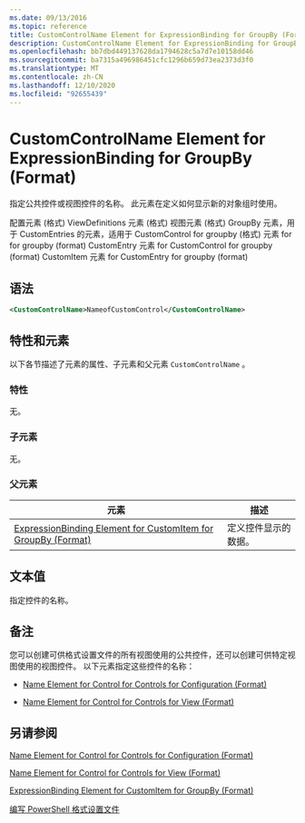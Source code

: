 ```yaml
---
ms.date: 09/13/2016
ms.topic: reference
title: CustomControlName Element for ExpressionBinding for GroupBy (Format)
description: CustomControlName Element for ExpressionBinding for GroupBy (Format)
ms.openlocfilehash: bb7dbd449137628da1794628c5a7d7e10158dd46
ms.sourcegitcommit: ba7315a496986451cfc1296b659d73ea2373d3f0
ms.translationtype: MT
ms.contentlocale: zh-CN
ms.lasthandoff: 12/10/2020
ms.locfileid: "92655439"
---
```

# <a name="customcontrolname-element-for-expressionbinding-for-groupby-format"></a>CustomControlName Element for ExpressionBinding for GroupBy (Format)

指定公共控件或视图控件的名称。 此元素在定义如何显示新的对象组时使用。

配置元素 (格式) ViewDefinitions 元素 (格式) 视图元素 (格式) GroupBy 元素，用于 CustomEntries 的元素，适用于 CustomControl for groupby (格式) 元素 for for groupby (format) CustomEntry 元素 for CustomControl for groupby (format) CustomItem 元素 for CustomEntry for groupby (format) 

## <a name="syntax"></a>语法

```xml
<CustomControlName>NameofCustomControl</CustomControlName>
```

## <a name="attributes-and-elements"></a>特性和元素

以下各节描述了元素的属性、子元素和父元素 `CustomControlName` 。

### <a name="attributes"></a>特性

无。

### <a name="child-elements"></a>子元素

无。

### <a name="parent-elements"></a>父元素

|元素|描述|
|-------------|-----------------|
|[ExpressionBinding Element for CustomItem for GroupBy (Format)](./expressionbinding-element-for-customitem-for-groupby-format.md)|定义控件显示的数据。|

## <a name="text-value"></a>文本值

指定控件的名称。

## <a name="remarks"></a>备注

您可以创建可供格式设置文件的所有视图使用的公共控件，还可以创建可供特定视图使用的视图控件。 以下元素指定这些控件的名称：

- [Name Element for Control for Controls for Configuration (Format)](./name-element-for-control-for-controls-for-configuration-format.md)

- [Name Element for Control for Controls for View (Format)](./name-element-for-control-for-controls-for-view-format.md)

## <a name="see-also"></a>另请参阅

[Name Element for Control for Controls for Configuration (Format)](./name-element-for-control-for-controls-for-configuration-format.md)

[Name Element for Control for Controls for View (Format)](./name-element-for-control-for-controls-for-view-format.md)

[ExpressionBinding Element for CustomItem for GroupBy (Format)](./expressionbinding-element-for-customitem-for-groupby-format.md)

[编写 PowerShell 格式设置文件](./writing-a-powershell-formatting-file.md)
